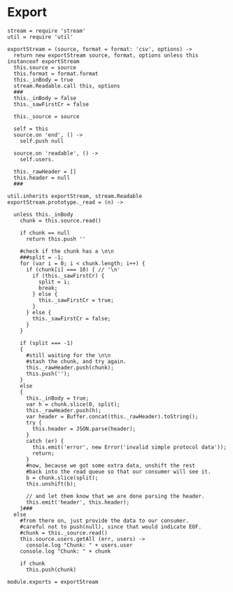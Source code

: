 # Export

    stream = require 'stream'
    util = require 'util'

    exportStream = (source, format = format: 'csv', options) ->
      return new exportStream source, format, options unless this instanceof exportStream
      this.source = source
      this.format = format.format
      this._inBody = true
      stream.Readable.call this, options
      ###
      this._inBody = false
      this._sawFirstCr = false

      this._source = source

      self = this
      source.on 'end', () ->
        self.push null

      source.on 'readable', () ->
        self.users.

      this._rawHeader = []
      this.header = null
      ###

    util.inherits exportStream, stream.Readable
    exportStream.prototype._read = (n) ->

      unless this._inBody
        chunk = this.source.read()

        if chunk == null
          return this.push ''

        #check if the chunk has a \n\n
        ###split = -1;
        for (var i = 0; i < chunk.length; i++) {
          if (chunk[i] === 10) { // '\n'
            if (this._sawFirstCr) {
              split = i;
              break;
            } else {
              this._sawFirstCr = true;
            }
          } else {
            this._sawFirstCr = false;
          }
        }

        if (split === -1)
        {
          #still waiting for the \n\n
          #stash the chunk, and try again.
          this._rawHeader.push(chunk);
          this.push('');
        }
        else
        {
          this._inBody = true;
          var h = chunk.slice(0, split);
          this._rawHeader.push(h);
          var header = Buffer.concat(this._rawHeader).toString();
          try {
            this.header = JSON.parse(header);
          }
          catch (er) {
            this.emit('error', new Error('invalid simple protocol data'));
            return;
          }
          #now, because we got some extra data, unshift the rest
          #back into the read queue so that our consumer will see it.
          b = chunk.slice(split);
          this.unshift(b);

          // and let them know that we are done parsing the header.
          this.emit('header', this.header);
        }###
      else
        #from there on, just provide the data to our consumer.
        #careful not to push(null), since that would indicate EOF.
        #chunk = this._source.read()
        this.source.users.getAll (err, users) ->
          console.log "Chunk: " + users.user
        console.log "Chunk: " + chunk

        if chunk
          this.push(chunk)

    module.exports = exportStream
